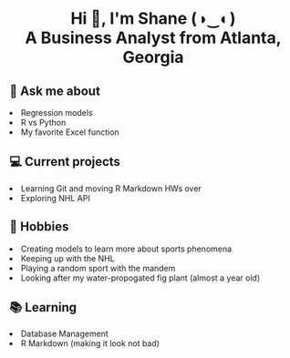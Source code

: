 <h1 align="center">
  Hi 👋, I'm Shane (◑‿◐) <br> 
  A Business Analyst from Atlanta, Georgia
</h1>



## 💬 Ask me about
<li> Regression models </li>
<li> R vs Python </li>
<li> My favorite Excel function </li>

## 💻 Current projects
<li> Learning Git and moving R Markdown HWs over </li>
<li> Exploring NHL API </li>

## 📅 Hobbies
<li> Creating models to learn more about sports phenomena </li>
<li> Keeping up with the NHL </li>
<li> Playing a random sport with the mandem </li>
<li> Looking after my water-propogated fig plant (almost a year old) </li>

## 📚 Learning
<li> Database Management </li>
<li> R Markdown (making it look not bad) </li>
  

<!---
skarafanda/skarafanda is a ✨ special ✨ repository because its `README.md` (this file) appears on your GitHub profile.
You can click the Preview link to take a look at your changes.
--->

